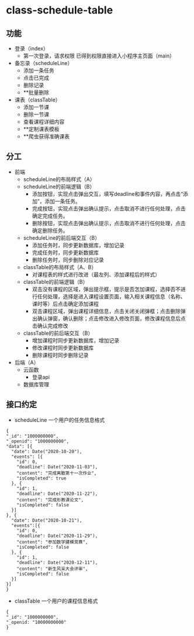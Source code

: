 # class-schedule-table
## 功能
- 登录（index）
  - 第一次登录，请求权限
已得到权限直接进入小程序主页面（main）
- 备忘录（scheduleLine）
  - 添加一条任务
  - 点击已完成
  - 删除记录
  - **批量删除
- 课表（classTable）
  - 添加一节课
  - 删除一节课
  - 查看课程详细内容
  - **定制课表模板
  - **爬虫获得准确课表
## 分工
- 前端
  - scheduleLine的布局样式（A）
  - scheduleLine的前端逻辑（B）
    - 添加按钮，实现点击弹出交互，填写deadline和事件内容，再点击“添加”，添加一条任务。
    - 完成按钮，实现点击弹出确认提示，点击取消不进行任何处理，点击确定完成任务。
    - 删除按钮，实现点击弹出确认提示，点击取消不进行任何处理，点击确定删除任务。
  - scheduleLine的前后端交互（B）
    - 添加任务时，同步更新数据库，增加记录
    - 完成任务时，同步更新数据库
    - 删除任务时，同步删除对应记录
  - classTable的布局样式（A、B）
    - 对课程表的样式进行改进（最左列、添加课程后的样式）
  - classTable的前端逻辑（B）
    - 双击没有课程的区域，弹出提示框，提示是否怎加课程，选择否不进行任何处理，选择是进入课程设置页面，输入相关课程信息（名称、课时等）后点击确定添加课程
    - 双击课程区域，弹出课程详细信息，点击关闭关闭弹框；点击删除弹出确认弹窗，确认删除；点击修改进入修改页面，修改课程信息后点击确认完成修改
  - classTable的前后端交互（B）
    - 增加课程时同步更新数据库，增加记录
    - 修改课程时同步更新数据库
    - 删除课程时同步删除记录
- 后端（A）
  - 云函数
    - 登录api
  - 数据库管理

## 接口约定
  - scheduleLine 一个用户的任务信息格式
  ```
{
  "_id": "1000000000",
  "_openid": "1000000000",
  "data": [{
    "date": Date("2020-10-20"),
    "events": [{
      "id": 0,
      "deadline": Date("2020-11-03"),
      "content": "完成离散第十一次作业",
      "isCompleted": true
    }, {
      "id": 1,
      "deadline": Date("2020-11-22"),
      "content": "完成形教课论文",
      "isCompleted": false
    }]
  }, {
    "date": Date("2020-10-21"),
    "events":[{
      "id": 0,
      "deadline": Date("2020-11-29"),
      "content": "参加数学建模竞赛",
      "isCompleted": false
    }, {
      "id": 1,
      "deadline": Date("2020-12-11"),
      "content": "新生风采大会评审",
      "isCompleted": false
    }]
  }]
}
  ```
  - classTable 一个用户的课程信息格式
  ```
{
  "_id": "1000000000",
  "_openid: "10000000000"
}
  ```
